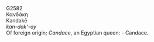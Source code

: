 <body>
  <p>G2582<br>  Κανδάκη  <br> Kandakē  <br><i>kan-dak‘-ay </i><br>Of foreign origin; <i>Candace</i>, an Egyptian queen: - Candace.<br></p>
 </body>